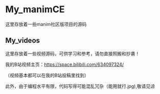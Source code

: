 # My_manimCE
这里存放着一些manim社区版项目的源码
## My_videos
这里存放着一些视频源码，可供学习和参考，请勿直接照搬和抄袭！

我的B站视频主页：https://space.bilibili.com/634097324/

（视频基本都可以在我的B站投稿里找到）

此外，由于编程水平有限，代码写得可能混乱冗杂（能用就行.jpg),敬请见谅
